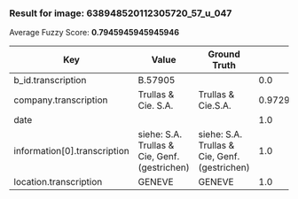 ### Result for image: 638948520112305720_57_u_047
Average Fuzzy Score: **0.7945945945945946**
<small>

| Key | Value | Ground Truth | Score |
| --- | --- | --- | --- |
| b_id.transcription | B.57905 |  | 0.0 |
| company.transcription | Trullas & Cie. S.A. | Trullas & Cie.S.A. | 0.972972972972973 |
| date |  |  | 1.0 |
| information[0].transcription | siehe: S.A. Trullas & Cie, Genf. (gestrichen) | siehe: S.A. Trullas & Cie, Genf. (gestrichen) | 1.0 |
| location.transcription | GENEVE | GENEVE | 1.0 |

</small>

